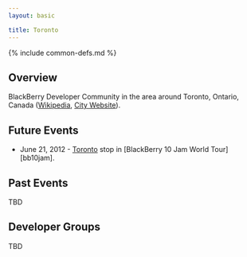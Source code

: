 ```yaml
---
layout: basic

title: Toronto
---
```

{% include common-defs.md %}

## Overview

BlackBerry Developer Community in the area around Toronto, Ontario, Canada
([Wikipedia](http://en.wikipedia.org/wiki/Toronto), [City Website](http://www.toronto.ca/)).

## Future Events

* June 21, 2012 - [Toronto](http://www.blackberryjamworldtour.com/toronto) stop in [BlackBerry 10 Jam World Tour][bb10jam].

## Past Events

TBD

## Developer Groups

TBD


